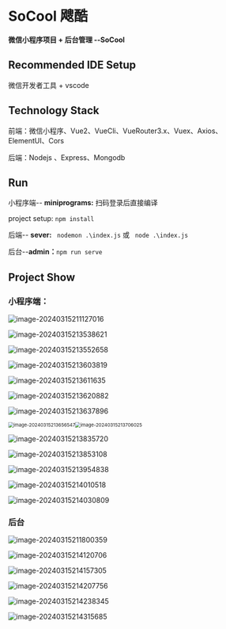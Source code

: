 # SoCool 飕酷

**微信小程序项目 + 后台管理 --SoCool**

## Recommended IDE Setup

微信开发者工具 + vscode

## Technology Stack

前端：微信小程序、Vue2、VueCli、VueRouter3.x、Vuex、Axios、ElementUI、Cors

后端：Nodejs 、Express、Mongodb

## Run

小程序端-- **miniprograms:** 扫码登录后直接编译

project setup: `npm install`

后端-- **sever:** ` nodemon .\index.js` 或 ` node .\index.js`

后台--**admin：**`npm run serve`

## Project Show

### 小程序端：

![image-20240315211127016](assets/image-20240315211127016.png)

![image-20240315213538621](assets/image-20240315213538621.png)

![image-20240315213552658](assets/image-20240315213552658.png)

![image-20240315213603819](assets/image-20240315213603819.png)

![image-20240315213611635](assets/image-20240315213611635.png)

![image-20240315213620882](assets/image-20240315213620882.png)

![image-20240315213637896](assets/image-20240315213637896.png)

<img src="assets/image-20240315213656547.png" alt="image-20240315213656547" style="zoom: 67%;" /><img src="assets/image-20240315213706025.png" alt="image-20240315213706025" style="zoom: 67%;" />



![image-20240315213835720](assets/image-20240315213835720.png)

![image-20240315213853108](assets/image-20240315213853108.png)

![image-20240315213954838](assets/image-20240315213954838.png)

![image-20240315214010518](assets/image-20240315214010518.png)

![image-20240315214030809](assets/image-20240315214030809.png)





### 后台

![image-20240315211800359](assets/image-20240315211800359.png)

![image-20240315214120706](assets/image-20240315214120706.png)

![image-20240315214157305](assets/image-20240315214157305.png)

![image-20240315214207756](assets/image-20240315214207756.png)

![image-20240315214238345](assets/image-20240315214238345.png)

![image-20240315214315685](assets/image-20240315214315685.png)
